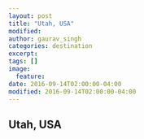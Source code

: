 ```yaml
---
layout: post
title: "Utah, USA"
modified:
author: gaurav_singh
categories: destination
excerpt:
tags: []
image:
  feature:
date: 2016-09-14T02:00:00-04:00
modified: 2016-09-14T02:00:00-04:00
---
```


## Utah, USA